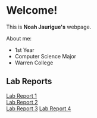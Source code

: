 # Welcome!
This is **Noah Jaurigue's** webpage.

About me:
* 1st Year
* Computer Science Major
* Warren College

## Lab Reports
[Lab Report 1](https://njaurigue.github.io/cse15l-lab-reports/lab-report-1-week-2.html)  
[Lab Report 2](https://njaurigue.github.io/cse15l-lab-reports/lab-report-2-week-4.html)  
[Lab Report 3](https://njaurigue.github.io/cse15l-lab-reports/lab-report-3-week-6.html)
[Lab Report 4](https://njaurigue.github.io/cse15l-lab-reports/lab-report-4-week-8.html)